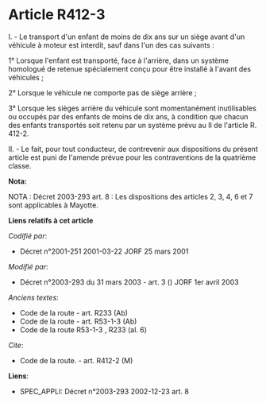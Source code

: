 # Article R412-3

I. - Le transport d'un enfant de moins de dix ans sur un siège avant d'un véhicule à moteur est interdit, sauf dans l'un des
cas suivants :

1° Lorsque l'enfant est transporté, face à l'arrière, dans un système homologué de retenue spécialement conçu pour être
installé à l'avant des véhicules ;

2° Lorsque le véhicule ne comporte pas de siège arrière ;

3° Lorsque les sièges arrière du véhicule sont momentanément inutilisables ou occupés par des enfants de moins de dix ans, à
condition que chacun des enfants transportés soit retenu par un système prévu au II de l'article R. 412-2.

II. - Le fait, pour tout conducteur, de contrevenir aux dispositions du présent article est puni de l'amende prévue pour les
contraventions de la quatrième classe.

**Nota:**

NOTA : Décret 2003-293 art. 8 : Les dispositions des articles 2, 3, 4, 6 et 7 sont applicables à Mayotte.

**Liens relatifs à cet article**

_Codifié par_:

  - Décret n°2001-251 2001-03-22 JORF 25 mars 2001

_Modifié par_:

  - Décret n°2003-293 du 31 mars 2003 - art. 3 () JORF 1er avril 2003

_Anciens textes_:

  - Code de la route - art. R233 (Ab)
  - Code de la route - art. R53-1-3 (Ab)
  - Code de la route R53-1-3 , R233 (al. 6)

_Cite_:

  - Code de la route. - art. R412-2 (M)

**Liens**:

  - SPEC_APPLI: Décret n°2003-293 2002-12-23 art. 8
